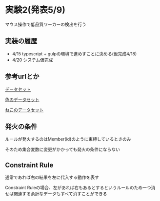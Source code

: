 # 実験2(発表5/9)

マウス操作で低品質ワーカーの検出を行う

## 実装の履歴

- 4/15 typescript + gulpの環境で進めすことに決める(仮完成4/18)
- 4/20 システム仮完成

## 参考urlとか

[データセット](https://github.com/arXivTimes/arXivTimes/tree/master/datasets)

[色のデータセット](https://github.com/meodai/color-names)

[ねこのデータセット](http://www.robots.ox.ac.uk/~vgg/data/pets/)

## 発火の条件

ルールが発火するのはMember(id)のように束縛しているときのみ

そのため集合変数に変更がかかっても発火の条件にならない

## Constraint Rule

通常であれば右の結果を左に代入する動作を表す

Constraint Ruleの場合、左があれば右もあるとするというルールのため一つ消せば関連する余計なデータもすべて消すことができる